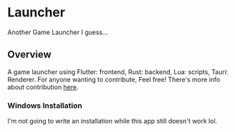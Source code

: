 # Launcher

Another Game Launcher I guess...

## Overview

A game launcher using Flutter: frontend, Rust: backend, Lua: scripts, Tauri: Renderer. For anyone wanting to contribute, Feel free! There's more info about contribution [here](./docs/CONTRIBUTING.md).


### Windows Installation

I'm not going to write an installation while this app still doesn't work lol.
